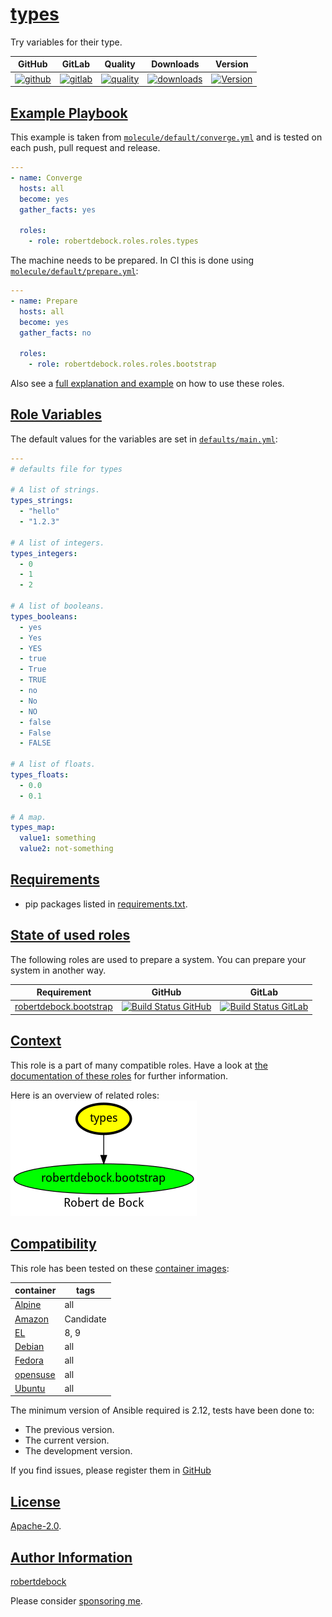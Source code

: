 # [types](#types)

Try variables for their type.

|GitHub|GitLab|Quality|Downloads|Version|
|------|------|-------|---------|-------|
|[![github](https://github.com/robertdebock/ansible-role-types/workflows/Ansible%20Molecule/badge.svg)](https://github.com/robertdebock/ansible-role-types/actions)|[![gitlab](https://gitlab.com/robertdebock-iac/ansible-role-types/badges/master/pipeline.svg)](https://gitlab.com/robertdebock-iac/ansible-role-types)|[![quality](https://img.shields.io/ansible/quality/49564)](https://galaxy.ansible.com/robertdebock/types)|[![downloads](https://img.shields.io/ansible/role/d/49564)](https://galaxy.ansible.com/robertdebock/types)|[![Version](https://img.shields.io/github/release/robertdebock/ansible-role-types.svg)](https://github.com/robertdebock/ansible-role-types/releases/)|

## [Example Playbook](#example-playbook)

This example is taken from [`molecule/default/converge.yml`](https://github.com/robertdebock/ansible-role-types/blob/master/molecule/default/converge.yml) and is tested on each push, pull request and release.

```yaml
---
- name: Converge
  hosts: all
  become: yes
  gather_facts: yes

  roles:
    - role: robertdebock.roles.roles.types
```

The machine needs to be prepared. In CI this is done using [`molecule/default/prepare.yml`](https://github.com/robertdebock/ansible-role-types/blob/master/molecule/default/prepare.yml):

```yaml
---
- name: Prepare
  hosts: all
  become: yes
  gather_facts: no

  roles:
    - role: robertdebock.roles.roles.bootstrap
```

Also see a [full explanation and example](https://robertdebock.nl/how-to-use-these-roles.html) on how to use these roles.

## [Role Variables](#role-variables)

The default values for the variables are set in [`defaults/main.yml`](https://github.com/robertdebock/ansible-role-types/blob/master/defaults/main.yml):

```yaml
---
# defaults file for types

# A list of strings.
types_strings:
  - "hello"
  - "1.2.3"

# A list of integers.
types_integers:
  - 0
  - 1
  - 2

# A list of booleans.
types_booleans:
  - yes
  - Yes
  - YES
  - true
  - True
  - TRUE
  - no
  - No
  - NO
  - false
  - False
  - FALSE

# A list of floats.
types_floats:
  - 0.0
  - 0.1

# A map.
types_map:
  value1: something
  value2: not-something
```

## [Requirements](#requirements)

- pip packages listed in [requirements.txt](https://github.com/robertdebock/ansible-role-types/blob/master/requirements.txt).

## [State of used roles](#state-of-used-roles)

The following roles are used to prepare a system. You can prepare your system in another way.

| Requirement | GitHub | GitLab |
|-------------|--------|--------|
|[robertdebock.bootstrap](https://galaxy.ansible.com/robertdebock/bootstrap)|[![Build Status GitHub](https://github.com/robertdebock/ansible-role-bootstrap/workflows/Ansible%20Molecule/badge.svg)](https://github.com/robertdebock/ansible-role-bootstrap/actions)|[![Build Status GitLab](https://gitlab.com/robertdebock-iac/ansible-role-bootstrap/badges/master/pipeline.svg)](https://gitlab.com/robertdebock-iac/ansible-role-bootstrap)|

## [Context](#context)

This role is a part of many compatible roles. Have a look at [the documentation of these roles](https://robertdebock.nl/) for further information.

Here is an overview of related roles:
![dependencies](https://raw.githubusercontent.com/robertdebock/ansible-role-types/png/requirements.png "Dependencies")

## [Compatibility](#compatibility)

This role has been tested on these [container images](https://hub.docker.com/u/robertdebock):

|container|tags|
|---------|----|
|[Alpine](https://hub.docker.com/repository/docker/robertdebock/alpine/general)|all|
|[Amazon](https://hub.docker.com/repository/docker/robertdebock/amazonlinux/general)|Candidate|
|[EL](https://hub.docker.com/repository/docker/robertdebock/enterpriselinux/general)|8, 9|
|[Debian](https://hub.docker.com/repository/docker/robertdebock/debian/general)|all|
|[Fedora](https://hub.docker.com/repository/docker/robertdebock/fedora/general)|all|
|[opensuse](https://hub.docker.com/repository/docker/robertdebock/opensuse/general)|all|
|[Ubuntu](https://hub.docker.com/repository/docker/robertdebock/ubuntu/general)|all|

The minimum version of Ansible required is 2.12, tests have been done to:

- The previous version.
- The current version.
- The development version.

If you find issues, please register them in [GitHub](https://github.com/robertdebock/ansible-role-types/issues)

## [License](#license)

[Apache-2.0](https://github.com/robertdebock/ansible-role-types/blob/master/LICENSE).

## [Author Information](#author-information)

[robertdebock](https://robertdebock.nl/)

Please consider [sponsoring me](https://github.com/sponsors/robertdebock).
